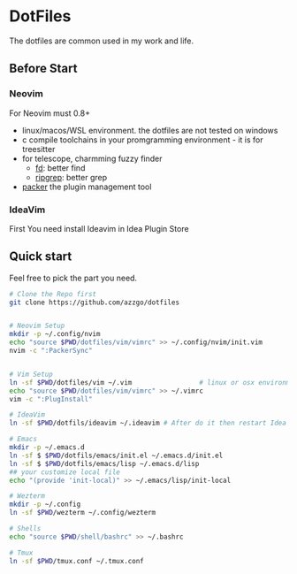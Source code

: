 # DotFiles

The dotfiles are common used in my work and life.


## Before Start

### Neovim

For Neovim must 0.8+

- linux/macos/WSL environment. the dotfiles are not tested on windows
- c compile toolchains in your promgramming environment - it is for treesitter
- for telescope, charmming fuzzy finder
  - [fd](https://github.com/sharkdp/fd): better find
  - [ripgrep](https://github.com/BurntSushi/ripgrep): better grep
- [packer](https://github.com/wbthomason/packer.nvim) the plugin management tool

### IdeaVim

First You need install Ideavim in Idea Plugin Store

## Quick start

Feel free to pick the part you need.

```sh
# Clone the Repo first
git clone https://github.com/azzgo/dotfiles


# Neovim Setup
mkdir -p ~/.config/nvim
echo "source $PWD/dotfiles/vim/vimrc" >> ~/.config/nvim/init.vim
nvim -c ":PackerSync"


# Vim Setup 
ln -sf $PWD/dotfiles/vim ~/.vim                 # linux or osx environment required
echo "source $PWD/dotfiles/vim/vimrc" >> ~/.vimrc
vim -c ":PlugInstall"

# IdeaVim 
ln -sf $PWD/dotfils/ideavim ~/.ideavim # After do it then restart Idea

# Emacs
mkdir -p ~/.emacs.d
ln -sf $ $PWD/dotfils/emacs/init.el ~/.emacs.d/init.el
ln -sf $ $PWD/dotfils/emacs/lisp ~/.emacs.d/lisp
## your customize local file
echo "(provide 'init-local)" >> ~/.emacs/lisp/init-local

# Wezterm
mkdir -p ~/.config
ln -sf $PWD/wezterm ~/.config/wezterm

# Shells
echo "source $PWD/shell/bashrc" >> ~/.bashrc

# Tmux
ln -sf $PWD/tmux.conf ~/.tmux.conf
```

